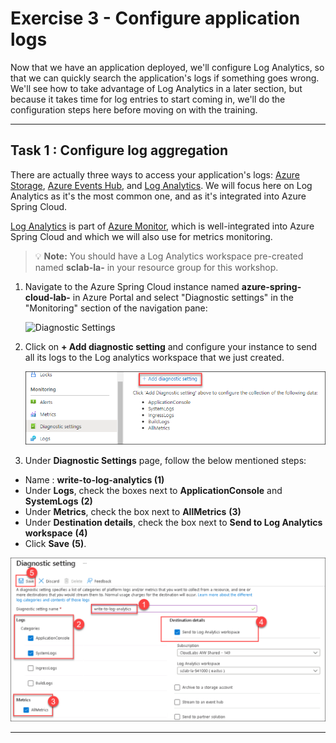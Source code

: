 # Exercise 3 - Configure application logs

Now that we have an application deployed, we'll configure Log Analytics, so that we can quickly search the application's logs if something goes wrong. We'll see how to take advantage of Log Analytics in a later section, but because it takes time for log entries to start coming in, we'll do the configuration steps here before moving on with the training.

---

## Task 1 : Configure log aggregation

There are actually three ways to access your application's logs: [Azure Storage](https://docs.microsoft.com/en-us/azure/storage/common/storage-introduction/?WT.mc_id=azurespringcloud-github-judubois), [Azure Events Hub](https://docs.microsoft.com/en-us/azure/event-hubs/?WT.mc_id=azurespringcloud-github-judubois), and [Log Analytics](https://docs.microsoft.com/en-us/azure/azure-monitor/log-query/get-started-portal/?WT.mc_id=azurespringcloud-github-judubois). We will focus here on Log Analytics as it's the most common one, and as it's integrated into Azure Spring Cloud.

[Log Analytics](https://docs.microsoft.com/en-us/azure/azure-monitor/log-query/get-started-portal/?WT.mc_id=azurespringcloud-github-judubois) is part of [Azure Monitor](https://azure.microsoft.com/en-us/services/monitor/?WT.mc_id=azurespringcloud-github-judubois), which is well-integrated into Azure Spring Cloud and which we will also use for metrics monitoring.

>💡 __Note:__ You should have a Log Analytics workspace pre-created named **sclab-la-<inject key="DeploymentID" enableCopy="false"/>** in your resource group for this workshop.

1. Navigate to the Azure Spring Cloud instance named **azure-spring-cloud-lab-<inject key="DeploymentID" enableCopy="false"/>** in Azure Portal and select "Diagnostic settings" in the "Monitoring" section of the navigation pane:

   ![Diagnostic Settings](media/01-diagnostic-settings.png)

2. Click on **+ Add diagnostic setting** and configure your instance to send all its logs to the Log analytics workspace that we just created.

    ![Add Diagnostic settings](media/add-diag.png)
   
3. Under **Diagnostic Settings** page, follow the below mentioned steps:


  - Name : **write-to-log-analytics (1)**
  - Under **Logs**, check the boxes next to **ApplicationConsole** and **SystemLogs** **(2)**
  - Under **Metrics**, check the box next to **AllMetrics** **(3)**
  - Under **Destination details**, check the box next to **Send to Log Analytics workspace** **(4)**
  - Click **Save** **(5)**.
 
  ![Send logs to the log analytics workspace](media/diagsett.png)

---
